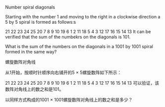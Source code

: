 Number spiral diagonals

Starting with the number 1 and moving to the right in a clockwise direction a 5 by 5 spiral is formed as follows:s

21 22 23 24 25
20  7  8  9 10
19  6  1  2 11
18  5  4  3 12
17 16 15 14 13
It can be verified that the sum of the numbekrs on the diagonals is 101.

What is the sum of the numbers on the diagonals in a 1001 by 1001 spiral formed in the same way?

螺旋数阵对角线

从1开始，按顺时针顺序向右铺开的5 × 5螺旋数阵如下所示：

21 22 23 24 25
20  7  8  9 10
19  6  1  2 11
18  5  4  3 12
17 16 15 14 13
可以验证，该数阵对角线上的数之和是101。

以同样方式构成的1001 × 1001螺旋数阵对角线上的数之和是多少？